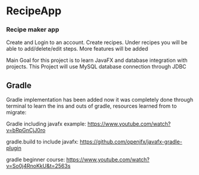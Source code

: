 # RecipeApp

### Recipe maker app

Create and Login to an account.
Create recipes.
Under recipes you will be able to add/delete/edit steps.
More features will be added

Main Goal for this project is to learn JavaFX and database integration with projects. This Project will use MySQL database connection through JDBC

## Gradle

Gradle implementation has been added now it was completely done through terminal to learn the ins and outs of gradle, resources learned from to migrate:

Gradle including javafx example: https://www.youtube.com/watch?v=bRpGnCjJ0ro

gradle.build to include javafx: https://github.com/openjfx/javafx-gradle-plugin

gradle beginner course: https://www.youtube.com/watch?v=So0j4RnoKkU&t=2563s
